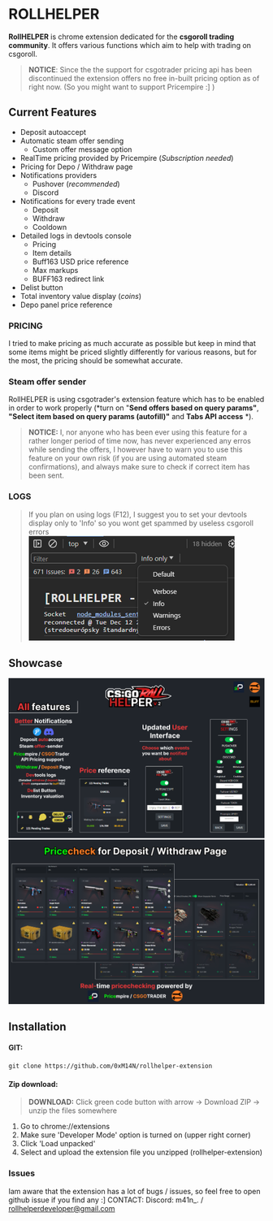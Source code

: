# ROLLHELPER

**RollHELPER** is chrome extension dedicated for the **csgoroll trading community**. It offers various functions which aim to help with trading on csgoroll.
> **NOTICE**: Since the the support for csgotrader pricing api has been discontinued the extension offers no free in-built pricing option as of right now. (So you might want to support Pricempire :] )
## Current Features
- Deposit autoaccept
- Automatic steam offer sending
    -  Custom offer message option
- RealTime pricing provided by Pricempire (*Subscription needed*)
- Pricing for Depo / Withdraw page
-  Notifications providers
    - Pushover (*recommended*)
    - Discord
- Notifications for every trade event
    - Deposit
    - Withdraw
    - Cooldown
- Detailed logs in devtools console
    - Pricing
    - Item details
    - Buff163 USD price reference
    - Max markups
    - BUFF163 redirect link
- Delist button
- Total inventory value display (*coins*)
- Depo panel price reference

### PRICING
I tried to make pricing as much accurate as possible but keep in mind that some items might
be priced slightly differently for various reasons, but for the most, the pricing should be 
somewhat accurate.

### Steam offer sender
RollHELPER is using csgotrader's extension feature which has to be enabled  
in order to work properly (*turn on "**Send offers based on query params"**, **"Select item based on query params (autofill)"** and **Tabs API access** *).
> **NOTICE:** I, nor anyone who has been ever using this feature for a rather longer period of time now, has never experienced any erros while sending the offers, I however have to warn you to use this feature on your own risk (if you are using automated steam confirmations), and always make sure to check if correct item has been sent.

### LOGS
> If you plan on using logs (F12), I suggest you to set your devtools display
> only to 'Info' so you wont get spammed by useless csgoroll errors<br>
![devtool.png](assets%2Fico%2Fshowcase%2Fdevtool.png)

## Showcase
![main-showcase.png](assets/ico/showcase/main-showcase.png)
![DepoWithdraw.png](assets/ico/showcase/DepoWithdraw.png)

## Installation

#### GIT:
`git clone https://github.com/0xM14N/rollhelper-extension`
#### Zip download:
> **DOWNLOAD:** Click green code button with arrow -> Download ZIP -> unzip the files somewhere
1. Go to chrome://extensions
2. Make sure 'Developer Mode' option is turned on (upper right corner)
3. Click 'Load unpacked'
4. Select and upload the extension file you unzipped (rollhelper-extension)

### Issues
Iam aware that the extension has a lot of bugs / issues, so feel free to open github issue if 
you find any :] CONTACT: Discord: m41n_. / rollhelperdeveloper@gmail.com